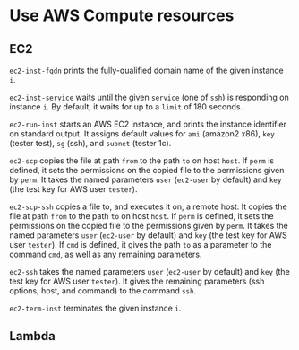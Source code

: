 # Use AWS Compute resources

## EC2

`ec2-inst-fqdn` prints the fully-qualified domain name of the given
instance `i`.

`ec2-inst-service` waits until the given `service` (one of `ssh`) is
responding on instance `i`.  By default, it waits for up to a `limit` of
180 seconds.

`ec2-run-inst` starts an AWS EC2 instance, and prints the instance
identifier on standard output.  It assigns default values for `ami`
(amazon2 x86), `key` (tester test), `sg` (ssh), and `subnet` (tester 1c).

`ec2-scp` copies the file at path `from` to the path `to` on host `host`.
If `perm` is defined, it sets the permissions on the copied file to the
permissions given by `perm`. It takes the named parameters `user`
(`ec2-user` by default) and `key` (the test key for AWS user `tester`).

`ec2-scp-ssh` copies a file to, and executes it on, a remote host.
It copies the file at path `from` to the path `to` on host `host`.
If `perm` is defined, it sets the permissions on the copied file to the
permissions given by `perm`. It takes the named parameters `user`
(`ec2-user` by default) and `key` (the test key for AWS user `tester`).
If `cmd` is defined, it gives the path `to` as a parameter to the
command `cmd`, as well as any remaining parameters.

`ec2-ssh` takes the named parameters `user` (`ec2-user` by default)
and `key` (the test key for AWS user `tester`).  It gives the remaining
parameters (ssh options, host, and command) to the command `ssh`.

`ec2-term-inst` terminates the given instance `i`.

## Lambda
